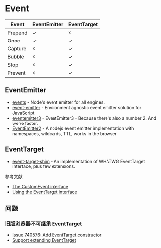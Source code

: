 # Event

| Event | EventEmitter | EventTarget |
| --- | --- | --- |
| Prepend | ✓ | ☓ |
| Once | ✓ | ✓ |
| Capture | ☓ | ✓ |
| Bubble | ☓ | ✓ |
| Stop | ☓ | ✓ |
| Prevent | ☓ | ✓ |

## EventEmitter

- [events](https://github.com/browserify/events) - Node's event emitter for all engines.
- [event-emitter](https://github.com/medikoo/event-emitter) - Environment agnostic event emitter solution for JavaScript
- [eventemitter3](https://github.com/primus/eventemitter3) - EventEmitter3 - Because there's also a number 2. And we're faster.
- [EventEmitter2](https://github.com/EventEmitter2/EventEmitter2) - A nodejs event emitter implementation with namespaces, wildcards, TTL, works in the browser


## EventTarget

- [event-target-shim](https://github.com/mysticatea/event-target-shim) - An implementation of WHATWG EventTarget interface, plus few extensions.

参考文献

- [The CustomEvent interface](https://dev.to/cloudx/the-customevent-interface-2bfo)
- [Using the EventTarget interface](https://dev.to/cloudx/using-the-eventtarget-interface-5f0f)

## 问题

### 旧版浏览器不可继承 EventTarget

- [Issue 740576: Add EventTarget constructor](https://bugs.chromium.org/p/chromium/issues/detail?id=740576)
- [Support extending EventTarget](https://github.com/jsdom/jsdom/issues/2156)
